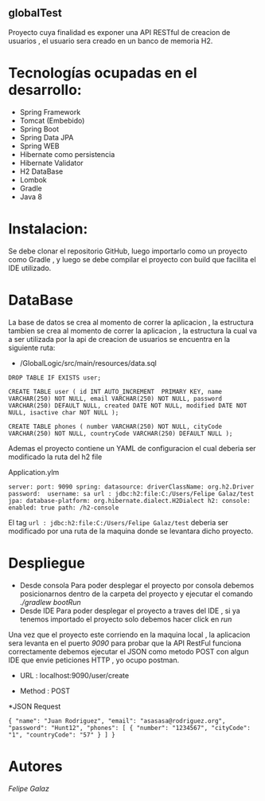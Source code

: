 ## globalTest

Proyecto cuya finalidad es exponer una API RESTful de creacion de usuarios , el usuario sera creado en un banco de memoria H2.

# Tecnologías ocupadas en el desarrollo:

* Spring Framework 
* Tomcat (Embebido)
* Spring Boot
* Spring Data JPA
* Spring WEB
* Hibernate como persistencia
* Hibernate Validator
* H2 DataBase 
* Lombok
* Gradle
* Java 8

# Instalacion:
 
Se debe clonar el repositorio GitHub, luego importarlo como un proyecto como Gradle , y luego se debe compilar el proyecto con build que facilita el IDE utilizado.

# DataBase

La base de datos se crea al momento de correr la aplicacion , la estructura tambien se crea al momento de correr la aplicacion , la estructura la cual va a ser utilizada por la api de creacion de usuarios se encuentra en la siguiente ruta:

* /GlobalLogic/src/main/resources/data.sql

`DROP TABLE IF EXISTS user;`
 
`CREATE TABLE user (
  id INT AUTO_INCREMENT  PRIMARY KEY,
  name VARCHAR(250) NOT NULL,
  email VARCHAR(250) NOT NULL,
  password VARCHAR(250) DEFAULT NULL,
  created DATE NOT NULL,
  modified DATE NOT NULL,
  isactive char NOT NULL
);`

`CREATE TABLE phones (
  number VARCHAR(250) NOT NULL,
  cityCode VARCHAR(250) NOT NULL,
  countryCode VARCHAR(250) DEFAULT NULL
);`

Ademas el proyecto contiene un YAML de configuracion el cual deberia ser modificado la ruta del h2 file

Application.ylm

`server:
    port: 9090
spring:
    datasource:
        driverClassName: org.h2.Driver
        password: 
        username: sa
        url : jdbc:h2:file:C:/Users/Felipe Galaz/test
    jpa:
        database-platform: org.hibernate.dialect.H2Dialect
    h2:
        console:
            enabled: true
            path: /h2-console`

El tag `url : jdbc:h2:file:C:/Users/Felipe Galaz/test` deberia ser modificado por una ruta de la maquina donde se levantara dicho proyecto.

# Despliegue

* Desde consola
	Para poder desplegar el proyecto por consola debemos posicionarnos dentro de la carpeta del proyecto y ejecutar el comando *./gradlew bootRun*
* Desde IDE
	Para poder desplegar el proyecto a traves del IDE , si ya tenemos importado el proyecto solo debemos hacer click en *run*

Una vez que el proyecto este corriendo en la maquina local , la aplicacion sera levanta en el puerto *9090* para probar que la API RestFul funciona correctamente debemos ejecutar el JSON como metodo POST con algun IDE que envie peticiones HTTP , yo ocupo postman.



* URL : localhost:9090/user/create 

* Method : POST

*JSON Request

`{
	"name": "Juan Rodriguez",
	"email": "asasasa@rodriguez.org",
	"password": "Hunt12",
"phones": [
	{
		"number": "1234567",
		"cityCode": "1",
		"countryCode": "57"
	}
]
}`

# Autores

*Felipe Galaz*
